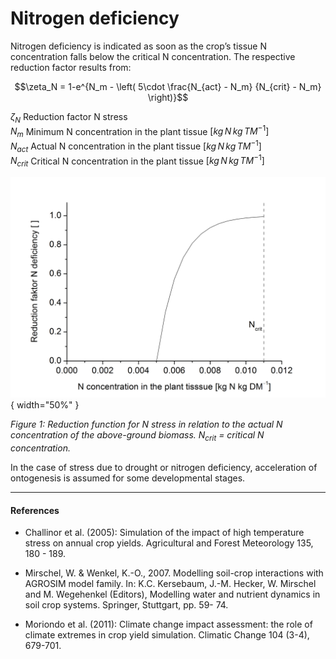 # Nitrogen deficiency

Nitrogen deficiency is indicated as soon as the crop’s tissue N concentration falls below the critical N concentration. The respective reduction factor results from:

$$\zeta_N = 1-e^{N_m - \left( 5\cdot \frac{N_{act} - N_m} {N_{crit} - N_m}  \right)}$$

$\zeta_N$ Reduction factor N stress<br>
$N_m$ Minimum N concentration in the plant tissue $[kg \, N \, kg \, TM^{-1}]$<br>
$N_{act}$ Actual N concentration in the plant tissue $[kg \, N \, kg \, TM^{-1}]$<br>
$N_{crit}$ Critical N concentration in the plant tissue	$[kg \, N \, kg \, TM^{-1}]$<br>

![](../../images/model_science/crop_processes/nitrogen_deficiency_fig1.png){ width="50%" }

*Figure 1: Reduction function for N stress in relation to the actual N concentration of the above-ground biomass. $N_{crit}$ = critical N concentration.*

In the case of stress due to drought or nitrogen deficiency, acceleration of ontogenesis is assumed for some developmental stages.

---

#### References

* Challinor et al. (2005): Simulation of the impact of high temperature stress on annual crop yields. Agricultural and Forest Meteorology 135, 180 - 189.

* Mirschel, W. & Wenkel, K.-O., 2007. Modelling soil-crop interactions with AGROSIM model family. In: K.C. Kersebaum, J.-M. Hecker, W. Mirschel and M. Wegehenkel (Editors), Modelling water and nutrient dynamics in soil crop systems. Springer, Stuttgart, pp. 59- 74.

* Moriondo et al. (2011): Climate change impact assessment: the role of climate extremes in crop yield simulation. Climatic Change 104 (3-4), 679-701.